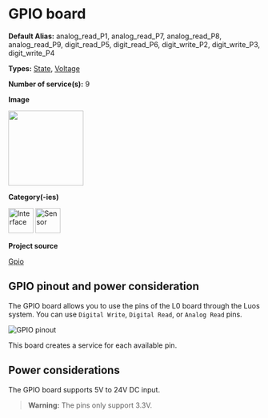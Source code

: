 # GPIO board

<div className="cust_sheet" markdown="1">
<p className="cust_sheet-title" markdown="1"><strong>Default Alias:</strong> analog_read_P1, analog_read_P7, analog_read_P8, analog_read_P9, digit_read_P5, digit_read_P6, digit_write_P2, digit_write_P3, digit_write_P4</p>
<p className="cust_sheet-title" markdown="1"><strong>Types:</strong> <a href="/software/services_list/state.md">State</a>, <a href="/software/services_list/voltage.md">Voltage</a></p>
<p className="cust_sheet-title" markdown="1"><strong>Number of service(s):</strong> 9</p>
<p className="cust_sheet-title" markdown="1"><strong>Image</strong></p>
<p className="cust_indent" markdown="1"><img height="150" src="/img/gpio-service.png"/></p>
<p className="cust_sheet-title" markdown="1"><strong>Category(-ies)</strong></p>
<p className="cust_indent" markdown="1">
<img height="50" src="/img/sticker-interface.png" title="Interface"/>
<img height="50" src="/img/sticker-sensor.png" title="Sensor"/>
</p>
<p className="cust_sheet-title" markdown="1"><strong>Project source </strong></p>
<a className="github-button" data-size="large" aria-label="Star Luos-io/Luos on GitHub" href="https://github.com/Luos-io/Examples/blob/master/Projects/l0/Gpio" target="_blank">Gpio</a>
</div>

## GPIO pinout and power consideration

The GPIO board allows you to use the pins of the L0 board through the Luos system. You can use `Digital Write`, `Digital Read`, or `Analog Read` pins.

![GPIO pinout](/img/GPIO_pinout.png)

This board creates a service for each available pin.

## Power considerations

The GPIO board supports 5V to 24V DC input.

> **Warning:** The pins only support 3.3V.
